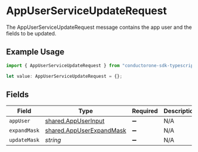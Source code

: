 # AppUserServiceUpdateRequest

The AppUserServiceUpdateRequest message contains the app user and the fields to be updated.

## Example Usage

```typescript
import { AppUserServiceUpdateRequest } from "conductorone-sdk-typescript/sdk/models/shared";

let value: AppUserServiceUpdateRequest = {};
```

## Fields

| Field                                                                       | Type                                                                        | Required                                                                    | Description                                                                 |
| --------------------------------------------------------------------------- | --------------------------------------------------------------------------- | --------------------------------------------------------------------------- | --------------------------------------------------------------------------- |
| `appUser`                                                                   | [shared.AppUserInput](../../../sdk/models/shared/appuserinput.md)           | :heavy_minus_sign:                                                          | N/A                                                                         |
| `expandMask`                                                                | [shared.AppUserExpandMask](../../../sdk/models/shared/appuserexpandmask.md) | :heavy_minus_sign:                                                          | N/A                                                                         |
| `updateMask`                                                                | *string*                                                                    | :heavy_minus_sign:                                                          | N/A                                                                         |